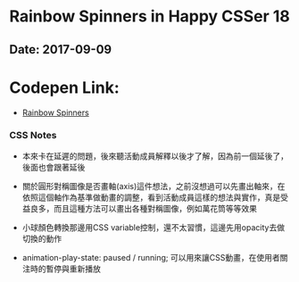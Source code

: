 # Rainbow Spinners in Happy CSSer 18 
## Date: 2017-09-09

# Codepen Link:
+ [Rainbow Spinners](https://codepen.io/arcobalenoi27/pen/JygXGg)



### CSS Notes
+ 本來卡在延遲的問題，後來聽活動成員解釋以後才了解，因為前一個延後了，後面也會跟著延後

+ 關於圓形對稱圖像是否畫軸(axis)這件想法，之前沒想過可以先畫出軸來，在依照這個軸作為基準做動畫的調整，看到活動成員這樣的想法與實作，真是受益良多，而且這種方法可以畫出各種對稱圖像，例如萬花筒等等效果

+ 小球顏色轉換那邊用CSS variable控制，還不太習慣，這邊先用opacity去做切換的動作


+ animation-play-state: paused / running; 可以用來讓CSS動畫，在使用者關注時的暫停與重新播放




